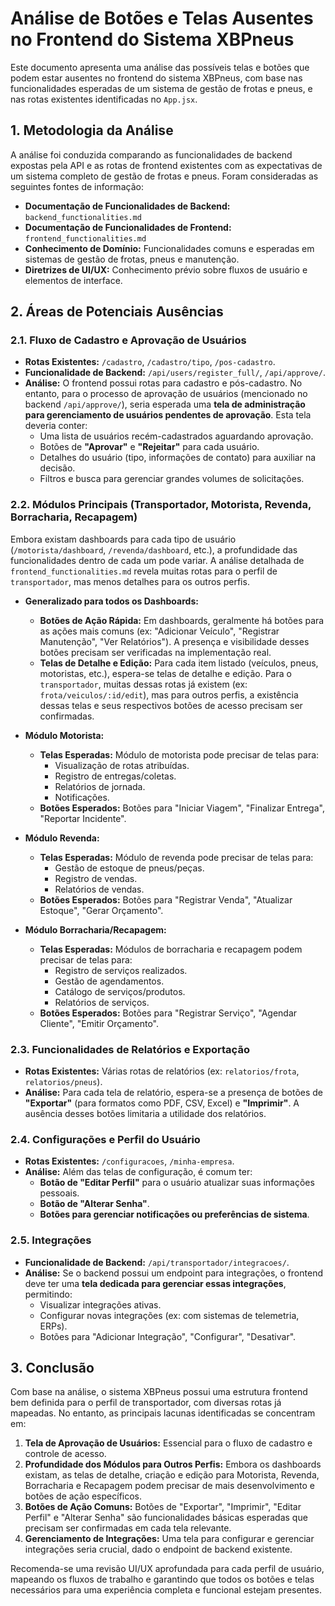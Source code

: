 # Análise de Botões e Telas Ausentes no Frontend do Sistema XBPneus

Este documento apresenta uma análise das possíveis telas e botões que podem estar ausentes no frontend do sistema XBPneus, com base nas funcionalidades esperadas de um sistema de gestão de frotas e pneus, e nas rotas existentes identificadas no `App.jsx`.

## 1. Metodologia da Análise

A análise foi conduzida comparando as funcionalidades de backend expostas pela API e as rotas de frontend existentes com as expectativas de um sistema completo de gestão de frotas e pneus. Foram consideradas as seguintes fontes de informação:

*   **Documentação de Funcionalidades de Backend:** `backend_functionalities.md`
*   **Documentação de Funcionalidades de Frontend:** `frontend_functionalities.md`
*   **Conhecimento de Domínio:** Funcionalidades comuns e esperadas em sistemas de gestão de frotas, pneus e manutenção.
*   **Diretrizes de UI/UX:** Conhecimento prévio sobre fluxos de usuário e elementos de interface.

## 2. Áreas de Potenciais Ausências

### 2.1. Fluxo de Cadastro e Aprovação de Usuários

*   **Rotas Existentes:** `/cadastro`, `/cadastro/tipo`, `/pos-cadastro`.
*   **Funcionalidade de Backend:** `/api/users/register_full/`, `/api/approve/`.
*   **Análise:** O frontend possui rotas para cadastro e pós-cadastro. No entanto, para o processo de aprovação de usuários (mencionado no backend `/api/approve/`), seria esperada uma **tela de administração para gerenciamento de usuários pendentes de aprovação**. Esta tela deveria conter:
    *   Uma lista de usuários recém-cadastrados aguardando aprovação.
    *   Botões de **"Aprovar"** e **"Rejeitar"** para cada usuário.
    *   Detalhes do usuário (tipo, informações de contato) para auxiliar na decisão.
    *   Filtros e busca para gerenciar grandes volumes de solicitações.

### 2.2. Módulos Principais (Transportador, Motorista, Revenda, Borracharia, Recapagem)

Embora existam dashboards para cada tipo de usuário (`/motorista/dashboard`, `/revenda/dashboard`, etc.), a profundidade das funcionalidades dentro de cada um pode variar. A análise detalhada de `frontend_functionalities.md` revela muitas rotas para o perfil de `transportador`, mas menos detalhes para os outros perfis.

*   **Generalizado para todos os Dashboards:**
    *   **Botões de Ação Rápida:** Em dashboards, geralmente há botões para as ações mais comuns (ex: "Adicionar Veículo", "Registrar Manutenção", "Ver Relatórios"). A presença e visibilidade desses botões precisam ser verificadas na implementação real.
    *   **Telas de Detalhe e Edição:** Para cada item listado (veículos, pneus, motoristas, etc.), espera-se telas de detalhe e edição. Para o `transportador`, muitas dessas rotas já existem (ex: `frota/veiculos/:id/edit`), mas para outros perfis, a existência dessas telas e seus respectivos botões de acesso precisam ser confirmadas.

*   **Módulo Motorista:**
    *   **Telas Esperadas:** Módulo de motorista pode precisar de telas para:
        *   Visualização de rotas atribuídas.
        *   Registro de entregas/coletas.
        *   Relatórios de jornada.
        *   Notificações.
    *   **Botões Esperados:** Botões para "Iniciar Viagem", "Finalizar Entrega", "Reportar Incidente".

*   **Módulo Revenda:**
    *   **Telas Esperadas:** Módulo de revenda pode precisar de telas para:
        *   Gestão de estoque de pneus/peças.
        *   Registro de vendas.
        *   Relatórios de vendas.
    *   **Botões Esperados:** Botões para "Registrar Venda", "Atualizar Estoque", "Gerar Orçamento".

*   **Módulo Borracharia/Recapagem:**
    *   **Telas Esperadas:** Módulos de borracharia e recapagem podem precisar de telas para:
        *   Registro de serviços realizados.
        *   Gestão de agendamentos.
        *   Catálogo de serviços/produtos.
        *   Relatórios de serviços.
    *   **Botões Esperados:** Botões para "Registrar Serviço", "Agendar Cliente", "Emitir Orçamento".

### 2.3. Funcionalidades de Relatórios e Exportação

*   **Rotas Existentes:** Várias rotas de relatórios (ex: `relatorios/frota`, `relatorios/pneus`).
*   **Análise:** Para cada tela de relatório, espera-se a presença de botões de **"Exportar"** (para formatos como PDF, CSV, Excel) e **"Imprimir"**. A ausência desses botões limitaria a utilidade dos relatórios.

### 2.4. Configurações e Perfil do Usuário

*   **Rotas Existentes:** `/configuracoes`, `/minha-empresa`.
*   **Análise:** Além das telas de configuração, é comum ter:
    *   **Botão de "Editar Perfil"** para o usuário atualizar suas informações pessoais.
    *   **Botão de "Alterar Senha"**.
    *   **Botões para gerenciar notificações ou preferências de sistema**.

### 2.5. Integrações

*   **Funcionalidade de Backend:** `/api/transportador/integracoes/`.
*   **Análise:** Se o backend possui um endpoint para integrações, o frontend deve ter uma **tela dedicada para gerenciar essas integrações**, permitindo:
    *   Visualizar integrações ativas.
    *   Configurar novas integrações (ex: com sistemas de telemetria, ERPs).
    *   Botões para "Adicionar Integração", "Configurar", "Desativar".

## 3. Conclusão

Com base na análise, o sistema XBPneus possui uma estrutura frontend bem definida para o perfil de transportador, com diversas rotas já mapeadas. No entanto, as principais lacunas identificadas se concentram em:

1.  **Tela de Aprovação de Usuários:** Essencial para o fluxo de cadastro e controle de acesso.
2.  **Profundidade dos Módulos para Outros Perfis:** Embora os dashboards existam, as telas de detalhe, criação e edição para Motorista, Revenda, Borracharia e Recapagem podem precisar de mais desenvolvimento e botões de ação específicos.
3.  **Botões de Ação Comuns:** Botões de "Exportar", "Imprimir", "Editar Perfil" e "Alterar Senha" são funcionalidades básicas esperadas que precisam ser confirmadas em cada tela relevante.
4.  **Gerenciamento de Integrações:** Uma tela para configurar e gerenciar integrações seria crucial, dado o endpoint de backend existente.

Recomenda-se uma revisão UI/UX aprofundada para cada perfil de usuário, mapeando os fluxos de trabalho e garantindo que todos os botões e telas necessários para uma experiência completa e funcional estejam presentes.
